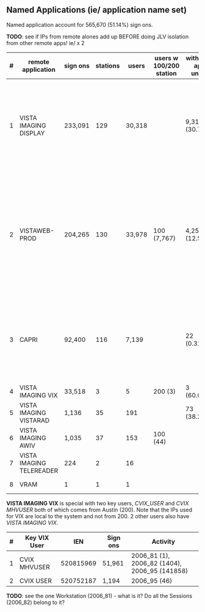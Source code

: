 ## Named Applications (ie/ application name set)

Named application account for <span class='yellowIt'>565,670 (51.14%)</span> sign ons.

__TODO__: see if IPs from remote alones add up BEFORE doing JLV isolation from other remote apps! ie/ x 2

\# | remote application | sign ons | stations | users | users w 100/200 station | with only app unset | alone | alone sign ons | alone activity
--- | --- | --- | --- | --- | --- | --- | --- | --- | ---
1 | VISTA IMAGING DISPLAY | 233,091 | 129 | 30,318 | &nbsp; | 9,314 (30.72%) | 12,593 (41.54%) | 29,384 (12.61%) | 2006_95 (2007), 2006_82 (743), 2006_81 (203), 409_831 (2), 403_54 (1), 810_1 (1)
2 | VISTAWEB-PROD | 204,265 | 130 | 33,978 | 100 (7,767) | 4,255 (12.52%) | 15,526 (45.69%) | 43,493 (21.29%) | 53_69 (380), 396_4 (40), 8989_5 (11), 301_7 (6), 410 (4), 3_077 (2), 154 (1), 409_831 (1), 391_31 (1)
3 | CAPRI | 92,400 | 116 | 7,139 | &nbsp; | 22 (0.31%) | 1,344 (18.83%) | 6,306 (6.82%) | 396_4 (17), 413_1 (8), 8989_5 (2), 3_077 (1), 301_7 (1), 2260 (1)
4 | VISTA IMAGING VIX | 33,518 | 3 | 5 | 200 (3) | 3 (60.0%) | 2 (40.0%) | 5 (0.01%) | 2006_95 (4)
5 | VISTA IMAGING VISTARAD | 1,136 | 35 | 191 | &nbsp; | 73 (38.22%) | 98 (51.31%) | 266 (23.42%) | 2006_82 (266)
6 | VISTA IMAGING AWIV | 1,035 | 37 | 153 | 100 (44) | &nbsp; | &nbsp; | &nbsp; | &nbsp;
7 | VISTA IMAGING TELEREADER | 224 | 2 | 16 | &nbsp; | &nbsp; | &nbsp; | &nbsp; | &nbsp;
8 | VRAM | 1 | 1 | 1 | &nbsp; | &nbsp; | 1 (100.0%) | 1 (100.0%) | &nbsp;


__VISTA IMAGING VIX__ is special with two key users, _CVIX_USER_ and _CVIX MHVUSER_ both of which comes from Austin (200). Note that the IPs used for VIX are local to the system and not from 200. <span class='yellowIt'>2</span> other users also have _VISTA IMAGING VIX_.

\# | Key VIX User | IEN | Sign ons | Activity
--- | --- | --- | --- | ---
1 | CVIX MHVUSER | 520815969 | 51,961 | 2006_81 (1), 2006_82 (1404), 2006_95 (141858)
2 | CVIX USER | 520752187 | 1,194 | 2006_95 (46)


__TODO__: see the one Workstation (2006_81) - what is it? Do all the Sessions (2006_82) belong to it?
